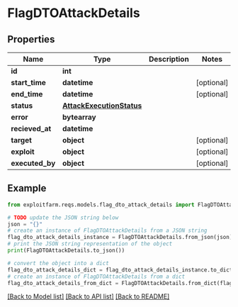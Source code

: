 # FlagDTOAttackDetails


## Properties

Name | Type | Description | Notes
------------ | ------------- | ------------- | -------------
**id** | **int** |  | 
**start_time** | **datetime** |  | [optional] 
**end_time** | **datetime** |  | [optional] 
**status** | [**AttackExecutionStatus**](AttackExecutionStatus.md) |  | 
**error** | **bytearray** |  | 
**recieved_at** | **datetime** |  | 
**target** | **object** |  | [optional] 
**exploit** | **object** |  | [optional] 
**executed_by** | **object** |  | [optional] 

## Example

```python
from exploitfarm.reqs.models.flag_dto_attack_details import FlagDTOAttackDetails

# TODO update the JSON string below
json = "{}"
# create an instance of FlagDTOAttackDetails from a JSON string
flag_dto_attack_details_instance = FlagDTOAttackDetails.from_json(json)
# print the JSON string representation of the object
print(FlagDTOAttackDetails.to_json())

# convert the object into a dict
flag_dto_attack_details_dict = flag_dto_attack_details_instance.to_dict()
# create an instance of FlagDTOAttackDetails from a dict
flag_dto_attack_details_from_dict = FlagDTOAttackDetails.from_dict(flag_dto_attack_details_dict)
```
[[Back to Model list]](../README.md#documentation-for-models) [[Back to API list]](../README.md#documentation-for-api-endpoints) [[Back to README]](../README.md)


